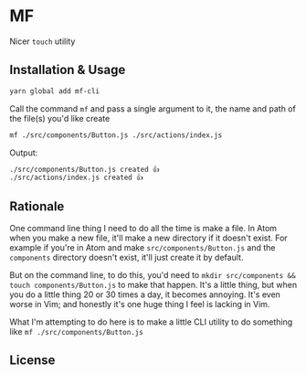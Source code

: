 # MF

Nicer `touch` utility

## Installation & Usage

```sh
yarn global add mf-cli
```

Call the command `mf` and pass a single argument to it, the name and path of the file(s) you'd like create

```sh
mf ./src/components/Button.js ./src/actions/index.js
```

Output: 

```sh
./src/components/Button.js created 👍
./src/actions/index.js created 👍
```

## Rationale

One command line thing I need to do all the time is make a file. In Atom when you make a new file, it'll make a new directory if it doesn't exist. For example if you're in Atom and make `src/components/Button.js` and the `components` directory doesn't exist, it'll just create it by default.

But on the command line, to do this, you'd need to `mkdir src/components && touch components/Button.js` to make that happen. It's a little thing, but when you do a little thing 20 or 30 times a day, it becomes annoying. It's even worse in Vim; and honestly it's one huge thing I feel is lacking in Vim.

What I'm attempting to do here is to make a little CLI utility to do something like `mf ./src/components/Button.js`

## License
